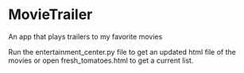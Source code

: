 # MovieTrailer
An app that plays trailers to my favorite movies

Run the entertainment_center.py file to get an updated html file of the movies or open fresh_tomatoes.html to get a current list.
